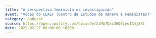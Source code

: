 ```yaml
---
title: "A perspectiva feminista na investigación"
event: "Voces do CEXEF (Centro de Estudos de Xénero e Feministas)"
category: podcast
source: https://open.spotify.com/episode/2iMb7QxiU6QYLyu1A4jSSt
date: 2022-02-27 00:00:00 +0200
---
```

